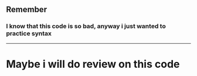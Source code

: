 ## Remember
### I know that this code is so bad, anyway i just wanted to practice syntax 
---

# Maybe i will do review on this code 
